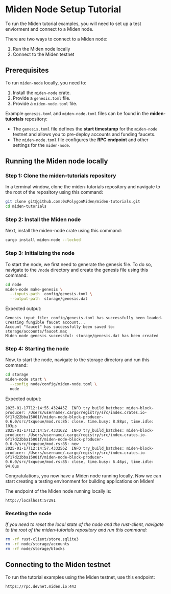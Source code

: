 # Miden Node Setup Tutorial

To run the Miden tutorial examples, you will need to set up a test enviorment and connect to a Miden node.

There are two ways to connect to a Miden node:

1. Run the Miden node locally
2. Connect to the Miden testnet

## Prerequisites

To run `miden-node` locally, you need to:  

1. Install the `miden-node` crate.  
2. Provide a `genesis.toml` file.  
3. Provide a `miden-node.toml` file.  

Example `genesis.toml` and `miden-node.toml` files can be found in the **miden-tutorials** repository:

- The `genesis.toml` file defines the **start timestamp** for the `miden-node` testnet and allows you to pre-deploy accounts and funding faucets.  
- The `miden-node.toml` file configures the **RPC endpoint** and other settings for the `miden-node`.

## Running the Miden node locally

### Step 1: Clone the miden-tutorials repository

In a terminal window, clone the miden-tutorials repository and navigate to the root of the repository using this command:

```bash
git clone git@github.com:0xPolygonMiden/miden-tutorials.git
cd miden-tutorials
```

### Step 2: Install the Miden node

Next, install the miden-node crate using this command:

```bash
cargo install miden-node --locked
```

### Step 3: Initializing the node

To start the node, we first need to generate the genesis file. To do so, navigate to the `/node` directory and create the genesis file using this command:

```bash
cd node
miden-node make-genesis \
  --inputs-path  config/genesis.toml \
  --output-path  storage/genesis.dat
```

Expected output:

```
Genesis input file: config/genesis.toml has successfully been loaded.
Creating fungible faucet account...
Account "faucet" has successfully been saved to: storage/accounts/faucet.mac
Miden node genesis successful: storage/genesis.dat has been created
```

### Step 4: Starting the node

Now, to start the node, navigate to the storage directory and run this command:

```bash
cd storage
miden-node start \
  --config node/config/miden-node.toml \
  node
```

Expected output:

```
2025-01-17T12:14:55.432445Z  INFO try_build_batches: miden-block-producer: /Users/username/.cargo/registry/src/index.crates.io-6f17d22bba15001f/miden-node-block-producer-0.6.0/src/txqueue/mod.rs:85: close, time.busy: 8.88µs, time.idle: 103µs
2025-01-17T12:14:57.433162Z  INFO try_build_batches: miden-block-producer: /Users/username/.cargo/registry/src/index.crates.io-6f17d22bba15001f/miden-node-block-producer-0.6.0/src/txqueue/mod.rs:85: new
2025-01-17T12:14:57.433256Z  INFO try_build_batches: miden-block-producer: /Users/username/.cargo/registry/src/index.crates.io-6f17d22bba15001f/miden-node-block-producer-0.6.0/src/txqueue/mod.rs:85: close, time.busy: 6.46µs, time.idle: 94.0µs
```

Congratulations, you now have a Miden node running locally. Now we can start creating a testing environment for building applications on Miden!

The endpoint of the Miden node running locally is:

```
http://localhost:57291
```

### Reseting the node

*If you need to reset the local state of the node and the rust-client, navigate to the root of the miden-tutorials repository and run this command:*

```bash 
rm -rf rust-client/store.sqlite3 
rm -rf node/storage/accounts
rm -rf node/storage/blocks
```

## Connecting to the Miden testnet

To run the tutorial examples using the Miden testnet, use this endpoint:

```bash
https://rpc.devnet.miden.io:443
```
